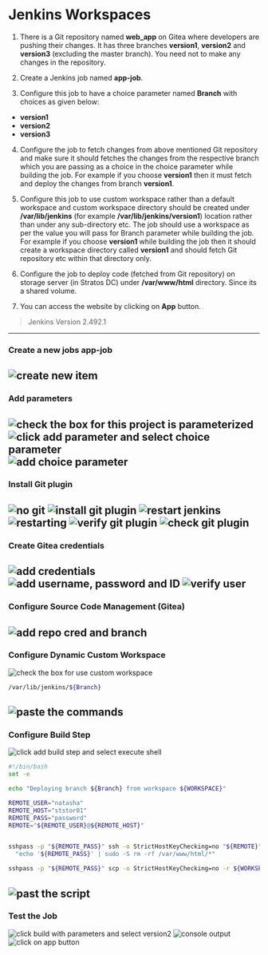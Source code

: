 # Jenkins Workspaces

1. There is a Git repository named **web_app** on Gitea where developers are pushing their changes. It has three branches **version1**, **version2** and **version3** (excluding the master branch). You need not to make any changes in the repository.

2. Create a Jenkins job named **app-job**.

3. Configure this job to have a choice parameter named **Branch** with choices as given below:
  - **version1**
  - **version2**
  - **version3**

4. Configure the job to fetch changes from above mentioned Git repository and make sure it should fetches the changes from the respective branch which you are passing as a choice in the choice parameter while building the job. For example if you choose **version1** then it must fetch and deploy the changes from branch **version1**.

5. Configure this job to use custom workspace rather than a default workspace and custom workspace directory should be created under **/var/lib/jenkins** (for example **/var/lib/jenkins/version1**) location rather than under any sub-directory etc. The job should use a workspace as per the value you will pass for Branch parameter while building the job. For example if you choose **version1** while building the job then it should create a workspace directory called **version1** and should fetch Git repository etc within that directory only.

6. Configure the job to deploy code (fetched from Git repository) on storage server (in Stratos DC) under **/var/www/html** directory. Since its a shared volume.

7. You can access the website by clicking on **App** button.

> Jenkins Version 2.492.1
---

### Create a new jobs **app-job**
  ![create new item](./images/1.png)
---

### Add parameters
  ![check the box for this project is parameterized](./images/2.png)
  ![click add parameter and select choice parameter](./images/3.png)
  ![add choice parameter](./images/4.png)
---

### Install Git plugin
  ![no git](./images/5.png)
  ![install git plugin](./images/6.png)
  ![restart jenkins](./images/7.png)
  ![restarting](./images/8.png)
  ![verify git plugin](./images/9.png)
  ![check git plugin](./images/10.png)
---

### Create Gitea credentials
  ![add credentials](./images/11.png)
  ![add username, password and ID](./images/12.png)
  ![verify user](./images/13.png)
---

### Configure Source Code Management (Gitea)
  ![add repo cred and branch ](./images/14.png)
---

### Configure Dynamic Custom Workspace
  ![check the box for use custom workspace](./images/15.png)
  ```bash
  /var/lib/jenkins/${Branch}
  ```
  ![paste the commands](./images/16.png)
---

### Configure Build Step
  ![click add build step and select execute shell](./images/17.png)
  ```bash
  #!/bin/bash
  set -e

  echo "Deploying branch ${Branch} from workspace ${WORKSPACE}"

  REMOTE_USER="natasha"
  REMOTE_HOST="ststor01"
  REMOTE_PASS="password"
  REMOTE="${REMOTE_USER}@${REMOTE_HOST}"


  sshpass -p "${REMOTE_PASS}" ssh -o StrictHostKeyChecking=no "${REMOTE}" \
    "echo '${REMOTE_PASS}' | sudo -S rm -rf /var/www/html/*"

  sshpass -p "${REMOTE_PASS}" scp -o StrictHostKeyChecking=no -r ${WORKSPACE}/* "${REMOTE}:/var/www/html/"
  ```
  ![past the script](./images/18.png)
---

### Test the Job
  ![click build with parameters and select version2](./images/19.png)
  ![console output](./images/20.png)
  ![click on app button](./images/21.png)
